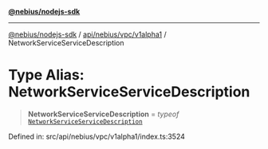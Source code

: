 [**@nebius/nodejs-sdk**](../../../../../README.md)

---

[@nebius/nodejs-sdk](../../../../../README.md) / [api/nebius/vpc/v1alpha1](../README.md) / NetworkServiceServiceDescription

# Type Alias: NetworkServiceServiceDescription

> **NetworkServiceServiceDescription** = _typeof_ [`NetworkServiceServiceDescription`](../variables/NetworkServiceServiceDescription.md)

Defined in: src/api/nebius/vpc/v1alpha1/index.ts:3524
